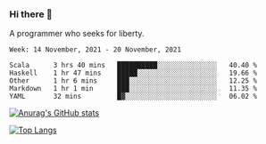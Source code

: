 ### Hi there 👋

<!--
**shejialuo/shejialuo** is a ✨ _special_ ✨ repository because its `README.md` (this file) appears on your GitHub profile.

Here are some ideas to get you started:

- 🔭 I’m currently working on ...
- 🌱 I’m currently learning ...
- 👯 I’m looking to collaborate on ...
- 🤔 I’m looking for help with ...
- 💬 Ask me about ...
- 📫 How to reach me: ...
- 😄 Pronouns: ...
- ⚡ Fun fact: ...
-->

A programmer who seeks for liberty.

<!--START_SECTION:waka-->
```text
Week: 14 November, 2021 - 20 November, 2021

Scala      3 hrs 40 mins   ██████████░░░░░░░░░░░░░░░   40.40 % 
Haskell    1 hr 47 mins    █████░░░░░░░░░░░░░░░░░░░░   19.66 % 
Other      1 hr 6 mins     ███░░░░░░░░░░░░░░░░░░░░░░   12.25 % 
Markdown   1 hr 1 min      ███░░░░░░░░░░░░░░░░░░░░░░   11.35 % 
YAML       32 mins         █▓░░░░░░░░░░░░░░░░░░░░░░░   06.02 % 
```
<!--END_SECTION:waka-->

[![Anurag's GitHub stats](https://github-readme-stats.vercel.app/api?username=shejialuo&show_icons=true&theme=dracula)](https://github.com/anuraghazra/github-readme-stats)

[![Top Langs](https://github-readme-stats.vercel.app/api/top-langs/?username=shejialuo&layout=compact&hide=javascript,html,css,typescript)](https://github.com/anuraghazra/github-readme-stats)
